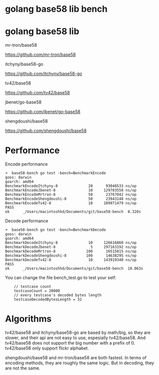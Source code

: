 # golang base58 lib bench

# golang base58 lib

mr-tron/base58

https://github.com/mr-tron/base58

itchyny/base58-go

https://github.com/itchyny/base58-go

tv42/base58

https://github.com/tv42/base58

jbenet/go-base58

https://github.com/jbenet/go-base58

shengdoushi/base58

https://github.com/shengdoushi/base58

# Performance

Encode performance

```
➜  base58-bench go test -bench=BenchmarkEncode
goos: darwin
goarch: amd64
BenchmarkEncodeItchyny-8       	      20	  93046533 ns/op
BenchmarkEncodeJbenet-8        	      10	 129783558 ns/op
BenchmarkEncodeMrtron-8        	      50	  23767042 ns/op
BenchmarkEncodeShengdoushi-8   	      50	  23943148 ns/op
BenchmarkEncodeTv42-8          	      10	 109971479 ns/op
PASS
ok  	_/Users/macintoshhd/Documents/git/base58-bench	8.320s
```

Decode performance

```
➜  base58-bench go test -bench=BenchmarkDecode
goos: darwin
goarch: amd64
BenchmarkDecodeItchyny-8       	      10	 126616860 ns/op
BenchmarkDecodeJbenet-8        	       5	 297163192 ns/op
BenchmarkDecodeMrtron-8        	     100	  16515815 ns/op
BenchmarkDecodeShengdoushi-8   	     100	  14638295 ns/op
BenchmarkDecodeTv42-8          	      10	 143919340 ns/op
PASS
ok  	_/Users/macintoshhd/Documents/git/base58-bench	10.063s
```

You can change the file bench_test.go to test your self:

```golang
	// testcase count
	testcaseCount = 20000
	// every testcase's decoded bytes length
	testcaseDecodedBytesLength = 32
```

# Algorithms

tv42/base58  and itchyny/base58-go are based by math/big, so they are slower, and their api are not easy to use, espesially tv42/base58. And tv42/base58 does not support the big number with a prefix of 0. tv42/base58 only support flickr alphabet.


shengdoushi/base58 and mr-tron/base58 are both fastest. In terms of encoding methods, they are roughly the same logic. But in decoding, they are not the same.



